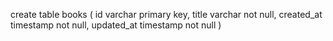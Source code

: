 create table books (
   id varchar primary key,
   title varchar not null,
   created_at timestamp not null,
   updated_at timestamp not null 
)